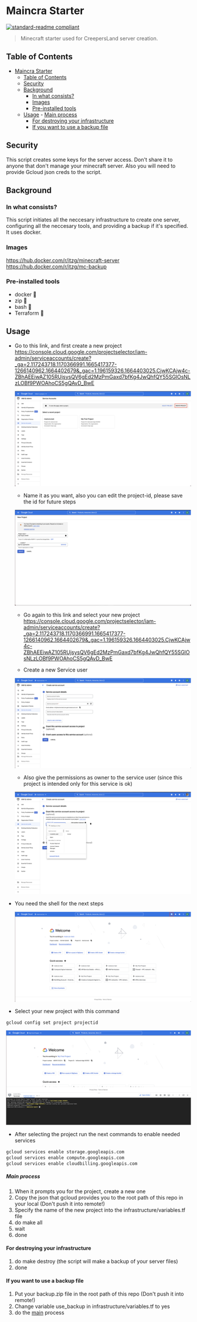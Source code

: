 # Maincra Starter

[![standard-readme compliant](https://img.shields.io/badge/readme%20style-standard-brightgreen.svg?style=flat-square)](https://github.com/RichardLitt/standard-readme)

> Minecraft starter used for CreepersLand server creation.

## Table of Contents

- [Maincra Starter](#maincra-starter)
  - [Table of Contents](#table-of-contents)
  - [Security](#security)
  - [Background](#background)
    - [In what consists?](#in-what-consists)
    - [Images](#images)
    - [Pre-installed tools](#pre-installed-tools)
  - [Usage](#usage)
        - [Main process](#main-process)
      - [For destroying your infrastructure](#for-destroying-your-infrastructure)
      - [If you want to use a backup file](#if-you-want-to-use-a-backup-file)

## Security

This script creates some keys for the server access. Don't share it to anyone that don't manage your minecraft server. Also you will need to provide Gcloud json creds to the script.

## Background

### In what consists?

This script initiates all the neccesary infrastructure to create one server, configuring all the neccesary tools, and providing a backup if it's specified. It uses docker.

### Images

https://hub.docker.com/r/itzg/minecraft-server
https://hub.docker.com/r/itzg/mc-backup

### Pre-installed tools

- docker :whale:
- zip :floppy_disk:
- bash :scroll:
- Terraform :wrench:

## Usage

- Go to this link, and first create a new project
  https://console.cloud.google.com/projectselector/iam-admin/serviceaccounts/create?_ga=2.117243718.1170366991.1665417377-1266140962.1664402679&_gac=1.196159326.1664403025.CjwKCAjw4c-ZBhAEEiwAZ105RUjsysQV6gEd2MzPmGaxd7bfKg4JwQhfQY55SGlOsNLzLOBf9PWOAhoCS5gQAvD_BwE

  ![Step1](images/step1.png)

  - Name it as you want, also you can edit the project-id, please save the id for future steps

  ![Step2](images/step2.png)

  - Go again to this link and select your new project
  https://console.cloud.google.com/projectselector/iam-admin/serviceaccounts/create?_ga=2.117243718.1170366991.1665417377-1266140962.1664402679&_gac=1.196159326.1664403025.CjwKCAjw4c-ZBhAEEiwAZ105RUjsysQV6gEd2MzPmGaxd7bfKg4JwQhfQY55SGlOsNLzLOBf9PWOAhoCS5gQAvD_BwE

  - Create a new Service user

  ![Step3](images/step3.png)

  - Also give the permissions as owner to the service user (since this project is intended only for this service is ok)
  
  ![Step4](images/step4.png)

- You need the shell for the next steps

  ![Step5](images/step5.png)

- Select your new project with this command

```
gcloud config set project projectid
```

  ![Step6](images/step6.png)

- After selecting the project run the next commands to enable needed services

```
gcloud services enable storage.googleapis.com
gcloud services enable compute.googleapis.com
gcloud services enable cloudbilling.googleapis.com
```

##### Main process

1. When it prompts you for the project, create a new one
1. Copy the json that gcloud provides you to the root path of this repo in your local (Don't push it into remote!)
1. Specify the name of the new project into the infrastructure/variables.tf file
1. do make all
1. wait
1. done

#### For destroying your infrastructure

1. do make destroy (the script will make a backup of your server files)
1. done

#### If you want to use a backup file

1. Put your backup.zip file in the root path of this repo (Don't push it into remote!)
1. Change variable use_backup in infrastructure/variables.tf to yes
1. do the [main](#mainprocess) process